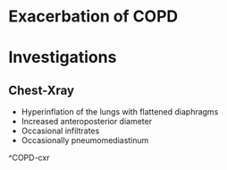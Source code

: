 # Exacerbation of COPD
# Investigations
## Chest-Xray
- Hyperinflation of the lungs with flattened diaphragms
- Increased anteroposterior diameter
- Occasional infiltrates
- Occasionally pneumomediastinum

^COPD-cxr